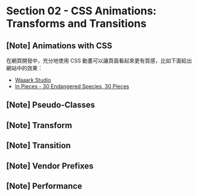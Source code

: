 # Section 02 - CSS Animations: Transforms and Transitions

## [Note] Animations with CSS

在網頁開發中，充分地使用 CSS 動畫可以讓頁面看起來更有質感，比如下面給出網站中的效果：

- [Waaark Studio](https://waaark.com/)
- [In Pieces - 30 Endangered Species, 30 Pieces](http://www.species-in-pieces.com/)

## [Note] Pseudo-Classes

## [Note] Transform

## [Note] Transition

## [Note] Vendor Prefixes

## [Note] Performance